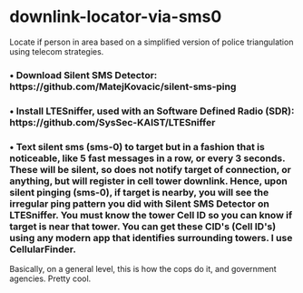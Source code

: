 # downlink-locator-via-sms0
Locate if person in area based on a simplified version of police triangulation using telecom strategies.

<h3>• Download Silent SMS Detector: https://github.com/MatejKovacic/silent-sms-ping</h2>
<h3>• Install LTESniffer, used with an Software Defined Radio (SDR): https://github.com/SysSec-KAIST/LTESniffer</h2>
<h3>• Text silent sms (sms-0) to target but in a fashion that is noticeable, like 5 fast messages in a row, or every 3 seconds. These will be silent, so does not notify target of connection, or anything, but will register in cell tower downlink. Hence, upon silent pinging (sms-0), if target is nearby, you will see the irregular ping pattern you did with Silent SMS Detector on LTESniffer. You must know the tower Cell ID so you can know if target is near that tower. You can get these CID's (Cell ID's) using any modern app that identifies surrounding towers. I use CellularFinder.</h2>
<p>Basically, on a general level, this is how the cops do it, and government agencies. Pretty cool.</p>
